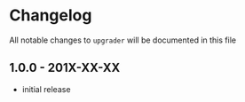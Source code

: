 # Changelog

All notable changes to `upgrader` will be documented in this file

## 1.0.0 - 201X-XX-XX

- initial release
